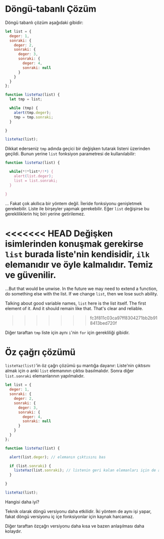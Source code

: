 # Döngü-tabanlı Çözüm

Döngü tabanlı çözüm aşağıdaki gibidir:

```js run
let list = {
  deger: 1,
  sonraki: {
    deger: 2,
    sonraki: {
      deger: 3,
      sonraki: {
        deger: 4,
        sonraki: null
      }
    }
  }
};

function listeYaz(list) {
  let tmp = list;

  while (tmp) {
    alert(tmp.deger);
    tmp = tmp.sonraki;
  }

}

listeYaz(list);
```
Dikkat ederseniz `tmp` adında geçici bir değişken tutarak listeni üzerinden geçildi. Bunun yerine `list` fonksiyon parametresi de kullanılabilir:

```js
function listeYaz(list) {

  while(*!*list*/!*) {
    alert(list.deger);
    list = list.sonraki;
  }

}
```
... Fakat çok akıllıca bir yöntem değil. İleride fonksiyonu genişletmek gerekebilir. Liste ile birşeyler yapmak gerekebilir. Eğer `list` değişirse bu gerekliliklerin hiç biri yerine getirilemez.

<<<<<<< HEAD
Değişken isimlerinden konuşmak gerekirse `list` burada liste'nin kendisidir, `ilk` elemanıdır ve öyle kalmalıdır. Temiz ve güvenilir.
=======
...But that would be unwise. In the future we may need to extend a function, do something else with the list. If we change `list`, then we lose such ability.

Talking about good variable names, `list` here is the list itself. The first element of it. And it should remain like that. That's clear and reliable.
>>>>>>> fc3f811c03ca97ff8304271bb2b918413bed720f

Diğer taraftan `tmp` liste için aynı `i`'nin `for` için gerekliliği gibidir.

# Öz çağrı çözümü

`listeYaz(list)`'in öz çağrı çözümü şu mantığa dayanır: Liste'nin çıktısını almak için o anki `list` elemanının çıktısı basılmalıdır. Sonra diğer `list.sonraki` elemanlarının yapılmalıdır.

```js run
let list = {
  deger: 1,
  sonraki: {
    deger: 2,
    sonraki: {
      deger: 3,
      sonraki: {
        deger: 4,
        sonraki: null
      }
    }
  }
};

function listeYaz(list) {

  alert(list.deger); // elemanın çıktısını bas

  if (list.sonraki) {
    listeYaz(list.sonraki); // listenin geri kalan elemanları için de aynısını yap
  }

}

listeYaz(list);
```

Hangisi daha iyi?

Teknik olarak döngü versiyonu daha etkilidir. İki yöntem de aynı işi yapar, fakat döngü versiyonu iç içe fonksiyonlar için kaynak harcamaz.

Diğer taraftan özçağrı versiyonu daha kısa ve bazen anlaşılması daha kolaydır.
